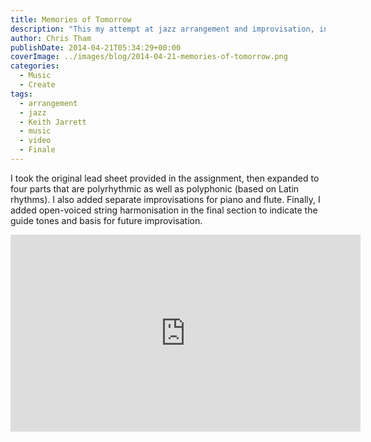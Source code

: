 ```yaml
---
title: Memories of Tomorrow
description: "This my attempt at jazz arrangement and improvisation, inspired by an assignment from Gary Burton's Jazz Improvisation course at Coursera."
author: Chris Tham
publishDate: 2014-04-21T05:34:29+00:00
coverImage: ../images/blog/2014-04-21-memories-of-tomorrow.png
categories:
  - Music
  - Create
tags:
  - arrangement
  - jazz
  - Keith Jarrett
  - music
  - video
  - Finale
---
```

I took the original lead sheet provided in the assignment, then expanded to four parts that are polyrhythmic as well as polyphonic (based on Latin rhythms). I also added separate improvisations for piano and flute. Finally, I added open-voiced string harmonisation in the final section to indicate the guide tones and basis for future improvisation.

<iframe width="560" height="315" src="https://www.youtube.com/embed/pUbId_-EfQY" title="YouTube video player" frameborder="0" allow="accelerometer; autoplay; clipboard-write; encrypted-media; gyroscope; picture-in-picture" allowfullscreen></iframe>
